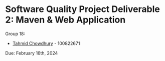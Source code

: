 # Software Quality Project Deliverable 2: Maven & Web Application
Group 18:
- [Tahmid Chowdhury](https://github.com/tahmid-chowdhury) - 100822671

Due: February 16th, 2024

